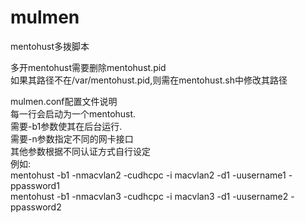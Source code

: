 # mulmen
mentohust多拨脚本  

多开mentohust需要删除mentohust.pid  
如果其路径不在/var/mentohust.pid,则需在mentohust.sh中修改其路径  



mulmen.conf配置文件说明  
每一行会启动为一个mentohust.  
需要-b1参数使其在后台运行.  
需要-n参数指定不同的网卡接口  
其他参数根据不同认证方式自行设定  
例如:   
mentohust -b1 -nmacvlan2 -cudhcpc -i macvlan2  -d1 -uusername1 -ppassword1  
mentohust -b1 -nmacvlan3 -cudhcpc -i macvlan3  -d1 -uusername2 -ppassword2  


